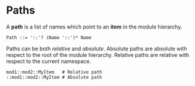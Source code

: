 # Paths

A **path** is a list of names which point to an **item** in the module hierarchy.

```text
Path ::= '::'? (Name '::')* Name
```

Paths can be both *relative* and *absolute*. Absolute paths are absolute with respect to the root of the module hierarchy. Relative paths are relative with respect to the current namespace.

```text
mod1::mod2::MyItem   # Relative path
::mod1::mod2::MyItem # Absolute path
```
